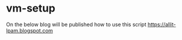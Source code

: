 # vm-setup

On the below blog will be published how to use this script
https://allit-lpam.blogspot.com
